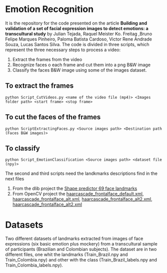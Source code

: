 # Emotion Recognition 
It is the repository for the code presented on the article **Building and validation of a set of facial expression images to detect emotions: a transcultural study** by Julian Tejada, Raquel Meister Ko. Freitag ,Bruno Felipe Marques Pinheiro, Paloma Batista Cardoso, Victor Rene Andrade Souza, Lucas Santos Silva.
The code is divided in three scripts, which represent the three necessary steps to process a video:
1. Extract the frames from the video
2. Recognize faces o each frame and cut them into a png B&W image
3. Classify the faces B&W image using some of the images dataset. 

## To extract the frames
`python Script_CutVideos.py <name of the video file (mp4)> <Images folder path> <start frame> <stop frame>`

## To cut the faces of the frames
`python ScriptExtractingFaces.py <Source images path> <Destination path (Faces B&W images)>` 

## To classify 
`python Script_EmotionClassification <Source images path> <dataset file (npy)>`

The second and third scripts need the landkmarks descriptions find in the next files
1. From the dlib project the  [Shape predictor 69 face landmarks](http://dlib.net/files/shape_predictor_68_face_landmarks.dat.bz2)
2. From OpenCV project the [haarcascade_frontalface_default.xml](https://github.com/opencv/opencv/blob/master/data/haarcascades/haarcascade_frontalface_default.xml), [haarcascade_frontalface_alt.xml](https://github.com/opencv/opencv/blob/master/data/haarcascades/haarcascade_frontalface_alt.xml), [haarcascade_frontalface_alt2.xml](https://github.com/opencv/opencv/blob/master/data/haarcascades/haarcascade_frontalface_alt2.xml), [haarcascade_frontalface_alt2.xml](https://github.com/opencv/opencv/blob/master/data/haarcascades/haarcascade_frontalface_alt2.xml)

# Datasets
Two different datasets of landmarks extracted from images of face expressions (six basic emotion plus mockery) from a transcultural sample of participants (Brazilian and Colombian subjects). The dataset are in two different files, one whit the landmarks (Train_Brazil.npy and  Train_Colombia.npy) and other with the class (Train_Brazil_labels.npy and  Train_Colombia_labels.npy).

